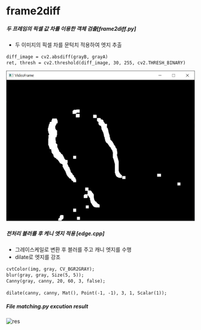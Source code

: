 # frame2diff
##### 두 프레임의 픽셀 값 차를 이용한 객체 검출[frame2diff.py]

- 두 이미지의 픽셀 차를 문턱치 적용하여 엣지 추출
```
diff_image = cv2.absdiff(grayB, grayA)
ret, thresh = cv2.threshold(diff_image, 30, 255, cv2.THRESH_BINARY)
```

![예제](./img/예제.JPG)

##### 전처리 블러를 후 케니 엣지 적용 [edge.cpp]

- 그레이스케일로 변환 후 블러를 주고 캐니 엣지를 수행
- dilate로 엣지를 강조
```
cvtColor(img, gray, CV_BGR2GRAY);
blur(gray, gray, Size(5, 5));
Canny(gray, canny, 20, 60, 3, false);

dilate(canny, canny, Mat(), Point(-1, -1), 3, 1, Scalar(1));
```

##### File matching.py excution result

![res](https://user-images.githubusercontent.com/32004044/216463094-287d9563-b8ed-401a-be66-c194f0796f64.png)
